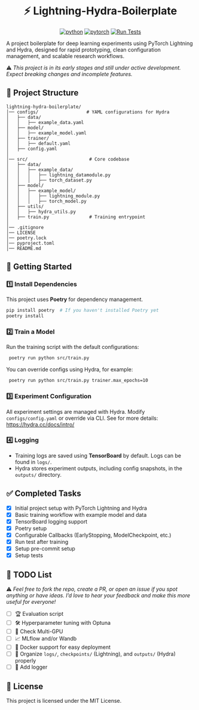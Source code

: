 <div align="center">
<h1> ⚡ Lightning-Hydra-Boilerplate </h1>

[![python](https://img.shields.io/badge/python-3.9%2B-blue)]() [![pytorch](https://img.shields.io/badge/pytorch-2.0%2B-orange)]() [![Run Tests](https://github.com/willyfh/lightning-hydra-boilerplate/actions/workflows/pytest.yml/badge.svg)](https://github.com/willyfh/lightning-hydra-boilerplate/actions/workflows/pytest.yml)

</div>

A project boilerplate for deep learning experiments using PyTorch Lightning and Hydra, designed for rapid prototyping, clean configuration management, and scalable research workflows.

⚠️ _This project is in its early stages and still under active development. Expect breaking changes and incomplete features._

## 📁 Project Structure

```plaintext
lightning-hydra-boilerplate/
│── configs/                  # YAML configurations for Hydra
│   ├── data/
│   │   ├── example_data.yaml
│   ├── model/
│   │   ├── example_model.yaml
│   ├── trainer/
│   │   ├── default.yaml
│   ├── config.yaml
│
│── src/                       # Core codebase
│   ├── data/
│   │   ├── example_data/
│   │   │   ├── lightning_datamodule.py
│   │   │   ├── torch_dataset.py
│   ├── model/
│   │   ├── example_model/
│   │   │   ├── lightning_module.py
│   │   │   ├── torch_model.py
│   ├── utils/
│   │   ├── hydra_utils.py
│   ├── train.py               # Training entrypoint
│
│── .gitignore
│── LICENSE
│── poetry.lock
│── pyproject.toml
│── README.md
```

## 🚀 Getting Started

### **1️⃣ Install Dependencies**

This project uses **Poetry** for dependency management.

```bash
pip install poetry  # If you haven't installed Poetry yet
poetry install
```

### **2️⃣ Train a Model**

Run the training script with the default configurations:

```bash
 poetry run python src/train.py
```

You can override configs using Hydra, for example:

```bash
 poetry run python src/train.py trainer.max_epochs=10
```

### **3️⃣ Experiment Configuration**

All experiment settings are managed with Hydra.
Modify `configs/config.yaml` or override via CLI. See for more details: https://hydra.cc/docs/intro/

### **4️⃣ Logging**

- Training logs are saved using **TensorBoard** by default. Logs can be found in `logs/`.
- Hydra stores experiment outputs, including config snapshots, in the `outputs/` directory.

## ✅ Completed Tasks

- [x] Initial project setup with PyTorch Lightning and Hydra
- [x] Basic training workflow with example model and data
- [x] TensorBoard logging support
- [x] Poetry setup
- [x] Configurable Callbacks (EarlyStopping, ModelCheckpoint, etc.)
- [x] Run test after training
- [x] Setup pre-commit setup
- [x] Setup tests

## 📝 TODO List

⚠️ _Feel free to fork the repo, create a PR, or open an issue if you spot anything or have ideas. I’d love to hear your feedback and make this more useful for everyone!_

- [ ] 🏆 Evaluation script
- [ ] 🛠 Hyperparameter tuning with Optuna
- [ ] 🚀 Check Multi-GPU
- [ ] 📈 MLflow and/or Wandb
- [ ] 🐳 Docker support for easy deployment
- [ ] 📂 Organize `logs/`, `checkpoints/` (Lightning), and `outputs/` (Hydra) properly
- [ ] 📝 Add logger

## 📜 License

This project is licensed under the MIT License.
